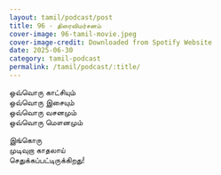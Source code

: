 ```yaml
---
layout: tamil/podcast/post
title: 96 - திரைவிமர்சனம்
cover-image: 96-tamil-movie.jpeg
cover-image-credit: Downloaded from Spotify Website
date: 2025-06-30
category: tamil-podcast
permalink: /tamil/podcast/:title/
---
```


ஒவ்வொரு காட்சியும் <br/>
ஒவ்வொரு இசையும் <br/>
ஒவ்வொரு வசனமும் <br/>
ஒவ்வொரு மௌனமும் <br/>

இங்கொரு <br/>
முடிவுறா காதலாய் <br/>
செதுக்கப்பட்டிருக்கிறது!
